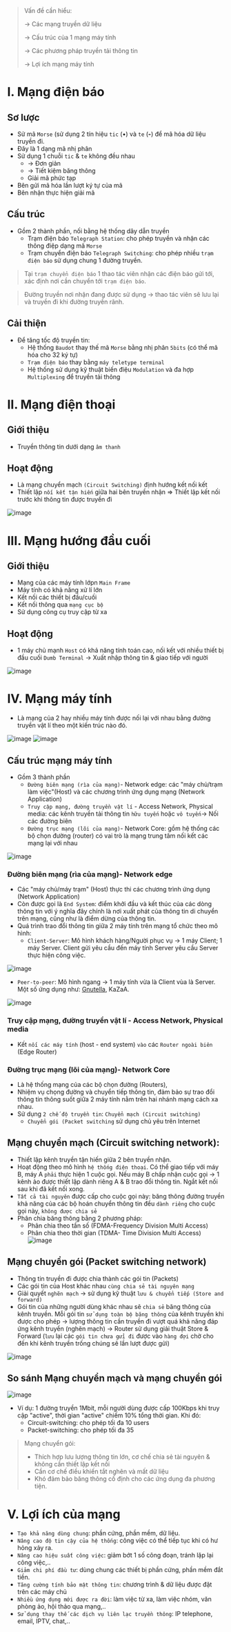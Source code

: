 > Vấn đề cần hiểu:
> 
> -> Các mạng truyền dữ liệu
> 
> -> Cấu trúc của 1 mạng máy tính
> 
> -> Các phương pháp truyền tải thông tin
> 
> -> Lợi ích mạng máy tính

# I. Mạng điện báo
## Sơ lược
- Sử mã `Morse` (sử dụng 2 tín hiệu  `tic` (•) và `te` (**-**) để mã hóa dữ liệu truyền đi.
- Đây là 1 dạng mã nhị phân
- Sử dụng 1 chuỗi `tic` & `te` không đều nhau
  - -> Đơn giản
  - -> Tiết kiệm băng thông
  - Giải mã phức tạp 
- Bên gửi mã hóa lần lượt ký tự của mã
- Bên nhận thực hiện giải mã
## Cấu trúc
- Gồm 2 thành phần, nối bằng hệ thống dây dẫn truyền
  - Trạm điện báo `Telegraph Station`: cho phép truyền và nhận các thông điệp dạng mã `Morse`
  - Trạm chuyển điện báo `Telegraph Switching`: cho phép nhiều `trạm điện báo` sử dụng chung 1 đường truyền.
> Tại `trạm chuyển điện báo` 1 thao tác viên nhận các điện báo gửi tới, xác định nơi cần chuyển tới `trạm điện báo`.

> Đường truyền nơi nhận đang được sử dụng -> thao tác viên sẽ lưu lại và truyền đi khi đường truyền rãnh.
## Cải thiện
- Để tăng tốc độ truyền tin:
  - Hệ thống `Baudot` thay thế mã `Morse` bằng nhị phân `5bits` (có thể mã hóa cho 32 ký tự)
  - `Trạm điện báo` thay bằng `máy teletype terminal`
  - Hệ thống sử dụng kỹ thuật biến điệu `Modulation` và đa hợp `Multiplexing` để truyền tải thông 
# II. Mạng điện thoại
## Giới thiệu
- Truyền thông tin dưới dạng `âm thanh`
## Hoạt động
- Là mạng chuyển mạch `(Circuit Switching)` định hướng kết nối kết
- Thiết lập `nối kết tận hiến` giữa hai bên truyền nhận
=> Thiết lập kết nối trước khi thông tin được truyền đi

![image](https://user-images.githubusercontent.com/88178841/148788217-d34e3aa2-fcde-4991-b03d-01478b971c4e.png)
# III. Mạng hướng đầu cuối
## Giới thiệu
- Mạng của các máy tính lớpn `Main Frame`
- Máy tính có khả năng xử lí lớn
- Kết nối các thiết bị đầu/cuối
- Kết nối thông qua `mạng cục bộ`
- Sử dụng công cụ truy cập từ xa
## Hoạt động
- 1 máy chủ mạnh `Host` có khả năng tính toán cao, nối kết với nhiều thiết bị đầu cuối `Dumb Terminal`
-> Xuất nhập thông tin & giao tiếp với người 

![image](https://user-images.githubusercontent.com/88178841/148789804-db7458b9-b14c-4098-8ed9-ee8f825cfbdc.png)

# IV. Mạng máy tính
- Là mạng của 2 hay nhiều máy tính được nối lại với nhau bằng đường truyền vật lí theo một kiến trúc nào đó.

![image](https://user-images.githubusercontent.com/88178841/148792310-f6f8e1a0-5b1d-49c4-9bf6-27766ebb166f.png)
![image](https://user-images.githubusercontent.com/88178841/148792352-b8fa7e13-b7d8-44f5-8cab-c174ab50739c.png)

## Cấu trúc mạng máy tính
- Gồm 3 thành phần
  - `Đường biên mạng (rìa của mạng)`- Network edge: các "máy chủ/trạm làm việc"(Host) và các chương trình ứng dụng mạng (Network Application)
  -  `Truy cập mạng, đường truyền vật lí` - Access Network, Physical media: các kênh truyền tải thông tin `hữu tuyến` hoặc `vô tuyến`-> Nối các đường biên
  -  `Đường trục mạng (lõi của mạng)`- Network Core: gồm hệ thống các bộ chọn đường (router) có vai trò là mạng trung tâm nối kết các mạng lại với nhau

![image](https://user-images.githubusercontent.com/88178841/148796357-28e5ac8a-5c1e-4a9c-bd04-6e147a62e4d5.png)

### Đường biên mạng (rìa của mạng)- Network edge
- Các "máy chủ/máy trạm" (Host) thực thi các chương trình ứng dụng (Network Application)
- Còn được gọi là `End System`: điểm khởi đầu và kết thúc của các dòng thông tin với ý nghĩa đây chính là nơi xuất phát của thông tin di chuyển trên mạng, cũng như là điểm dừng của thông tin.
- Quá trình trao đổi thông tin giữa 2 máy tính trên mạng tổ chức theo mô hình:
  - `Client-Server`: Mô hình khách hàng/Người phục vụ
-> 1 máy Client; 1 máy Server. Client gửi yêu cầu đến máy tính Server yêu cầu Server thực hiện công việc.

![image](https://user-images.githubusercontent.com/88178841/148801962-fb875df9-0cec-491f-ae43-dd24cb5bc031.png)

  - `Peer-to-peer`: Mô hình ngang
 -> 1 máy tính vừa là Client vùa là Server. Một số ứng dụng như: [Gnutella](https://filegi.com/tech-term/gnutella-92/), KaZaA.
 
  ![image](https://user-images.githubusercontent.com/88178841/148926476-20da7664-18f1-4fcf-9fd8-fde42be6df3f.png)

### Truy cập mạng, đường truyền vật lí - Access Network, Physical media
- Kết `nối các máy tính` (host - end system) `vào` các `Router ngoài biên` (Edge Router)
### Đường trục mạng (lõi của mạng)- Network Core
- Là hệ thống mạng của các bộ chọn đường (Routers),
- Nhiệm vụ chọng đường và chuyển tiếp thông tin, đảm bảo sự trao đổi thông tin thông suốt giữa 2 máy tính nằm trên hai nhánh mạng cách xa nhau.
- Sử dụng `2 chế độ truyền tin`:
    `Chuyển mạch (Circuit switching)`
   - `Chuyển gói (Packet switching` sử dụng chủ yêu trên Internet
## Mạng chuyển mạch (Circuit switching network):
- Thiết lập kênh truyền tận hiến giữa 2 bên truyền nhận.
- Hoạt động theo mô hình `hệ thống điện thoại`. Có thể giao tiếp với máy B, máy A `phải` thực hiện 1 cuộc gọi. Nếu máy B chấp nhận cuộc gọi -> 1 kênh ảo được thiết lập dành riêng A & B trao đổi thông tin. Ngắt kết nối sau khi đã kết nối xong.
- `Tất cả tài nguyên` được cấp cho cuộc gọi này: băng thông đường truyền khả năng của các bộ hoán chuyển thông tin đều `dành riêng` cho cuộc gọi này, `không được chia sẻ`
- Phân chia băng thông bằng 2 phương pháp:
  - Phân chia theo tần số (FDMA-Frequency Division Multi Access)
  - Phân chia theo thời gian (TDMA- Time Division Multi Access) 
![image](https://user-images.githubusercontent.com/88178841/149615013-f9ef77bc-f560-4fa0-bae7-0d1f7ca21fdf.png)

## Mạng chuyển gói (Packet switching network)
- Thông tin truyền đi được chia thành các gói tin (Packets)
- Các gói tin của Host khác nhau `cùng chia sẻ tài nguyên mạng`
- Giải quyết `nghẽn mạch` -> sử dụng kỹ thuật `lưu & chuyển tiếp (Store and forward)`
- Gói tin của những người dùng khác nhau sẽ `chia sẻ` băng thông của kênh truyền. Mỗi gói tin `sử dụng toàn bộ băng thông` của kênh truyền khi được cho phép -> lượng thông tin cần truyền đi vượt quá khả năng đáp ứng kênh truyền (nghẽn mạch) -> Router sử dụng giải thuật Store & Forward (`lưu` lại các `gói tin chưa gửi đi` được vào `hàng đợi` chờ cho đến khi kênh truyền trống chúng sẽ lần lượt được gửi)

![image](https://user-images.githubusercontent.com/88178841/149615515-0a0fd3c2-ccb3-41ae-a695-2ae7916be957.png)

## So sánh Mạng chuyển mạch và mạng chuyển gói
![image](https://user-images.githubusercontent.com/88178841/149615579-2a5c2b45-26f9-4f64-8a17-d2ab96703e53.png)

- Ví dụ: 1 đường truyền 1Mbit, mỗi người dùng được cấp 100Kbps khi truy cập "active", thời gian "active" chiếm 10% tổng thời gian. Khi đó:
   -  Circuit-switching: cho phép tối đa 10 users
   -  Packet-switching: cho phép tối đa 35 

> Mạng chuyển gói:
>   -  Thích hợp lưu lượng thông tin lớn, cơ chế chia sẻ tài nguyên & không cần thiết lập kết nối
>   -  Cần cơ chế điều khiến tắt nghẽn và mất dữ liệu
>   -  Khó đảm bảo băng thông cố định cho các ứng dụng đa phương tiện.

# V. Lợi ích của mạng
- `Tạo khả năng dùng chung`: phần cứng, phần mềm, dữ liệu.
- `Nâng cao độ tin cậy của hệ thống`: công việc có thể tiếp tục khi có hư hỏng xảy ra.
- `Nâng cao hiệu suất công việc`: giảm bớt 1 số công đoạn, tránh lặp lại công việc,..
- `Giảm chi phí đầu tư`: dùng chung các thiết bị phần cứng, phần mềm đắt tiền.
- `Tăng cường tính bảo mật thông tin`: chương trình & dữ liệu được đặt trên các máy chủ
- `Nhiều ứng dụng mới được ra đời`: làm việc từ xa, làm việc nhóm, văn phòng ảo, hội thảo qua mạng,..
- `Sử dụng thay thế các dịch vụ liên lạc truyền thông`: IP telephone, email, IPTV, chat,..
